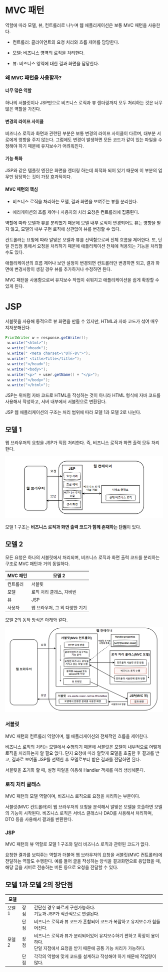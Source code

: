 # MVC 패턴

역할에 따라 모델, 뷰, 컨트롤러로 나누며 웹 애플리케이션은 보통 MVC 패턴을 사용한다.

* 컨트롤러: 클라이언트의 요청 처리와 흐름 제어를 담당한다.

* 모델: 비즈니스 영역의 로직을 처리한다.

* 뷰: 비즈니스 영역에 대한 결과 화면을 담당한다.

### 왜 MVC 패턴을 사용할까?

#### 너무 많은 역할
하나의 서블릿이나 JSP만으로 비즈니스 로직과 뷰 렌더링까지 모두 처리하는 것은 너무 많은 역할을 가진다. 

#### 변경의 라이프 사이클
비즈니스 로직과 화면과 관련된 부분은 보통 변경의 라이프 사이클이 다르며, 대부분 서로에게 영향을 주지 않는다. 그럼에도 변경이 발생하면 모든 코드가 같이 있는 파일을 수정해야 하기 때문에 유지보수가 어려워진다.  

#### 기능 특화
JSP와 같은 템플릿 엔진은 화면을 렌더링 하는데 최적화 되어 있기 때문에 이 부분의 업무만 담당하는 것이 가장 효과적이다.

#### MVC 패턴의 핵심

* 비즈니스 로직을 처리하는 모델, 결과 화면을 보여주는 뷰를 분리한다.

* 애리케이션의 흐름 제어나 사용자의 처리 요청은 컨트롤러에 집중된다.

역할에 따라 모델과 뷰를 분리했기 때문에 모델 내부 로직이 변경되어도 뷰는 영향을 받지 않고, 모델의 내부 구현 로직에 상관없이 뷰를 변경할 수 있다.

컨트롤러는 요청에 따라 알맞은 모델과 뷰를 선택함으로써 전체 흐름을 제어한다. 또, 단일 진입점 통해서 요청을 처리하기 때문에 애플리케이션 전체에 적용되는 기능을 처리할 수도 있다.

애플리케이션의 흐름 제어나 보안 설정이 변경되면 컨트롤러만 변경하면 되고, 결과 화면에 변경사항이 생길 경우 뷰를 추가하거나 수정하면 된다.

MVC 패턴을 사용함으로써 유지보수 작업이 쉬워지고 애플리케이션을 쉽게 확장할 수 있게 된다.

# JSP

서블릿을 사용해 동적으로 뷰 화면을 만들 수 있지만, HTML과 자바 코드가 섞여 매우 지저분해진다.

```java
PrintWriter w = response.getWriter();
 w.write("<html>");
 w.write("<head>");
 w.write(" <meta charset=\"UTF-8\">");
 w.write(" <title>Title</title>");
 w.write("</head>");
 w.write("<body>");
 w.write("<p>" + user.getName() + "</p>");
 w.write("</body>");
 w.write("</html>");
```

JSP는 위처럼 자바 코드로 HTML을 작성하는 것이 아니라 HTML 형식에 자바 코드를 사용해서 작성하고, 서버 내부에서 서블릿으로 변환된다.

JSP 웹 애플리케이션의 구조는 처리 범위에 따라 모델 1과 모델 2로 나뉜다.

## 모델 1

웹 브라우저의 요청을 JSP가 직접 처리한다. 즉, 비즈니스 로직과 화면 출력 모두 처리한다.

![Alt text](<이미지/JSP 모델1 구조.png>)

모델 1 구조는 **비즈니스 로직과 화면 출력 코드가 함께 존재하는 단점**이 있다.

## 모델 2

모든 요청은 하나의 서블릿에서 처리되며, 비즈니스 로직과 화면 출력 코드를 분리하는 구조로 MVC 패턴과 거의 동일하다.

|MVC 패턴|모델 2|
|---|---|
|컨트롤러|서블릿|
|모델|로직 처리 클래스, 자바빈|
|뷰|JSP|
|사용자|웹 브라우저, 그 외 다양한 기기|

모델 2의 동작 방식은 아래와 같다.

![Alt text](<이미지/JSP 모델2 구조.png>)

### 서블릿

MVC 패턴의 컨트롤러 역할이며, 웹 애플리케이션의 전체적인 흐름을 제어한다.

비즈니스 로직의 처리는 모델에서 수행되기 때문에 서블릿은 모델이 내부적으로 어떻게 로직을 처리하는지 알 필요 없다. 단지 요청에 따라 알맞게 모델을 호출한 후 결과를 받고, 결과로 보여줄 JSP를 선택한 후 모델로부터 받은 결과를 전달하면 된다.

서블릿을 초기화 할 때, 설정 파일을 이용해 Handler 객체를 미리 생성해둔다.

### 로직 처리 클래스

MVC 패턴의 모델 역할이며, 비즈니스 로직으로 요청을 처리하는 부분이다.

서블릿(MVC 컨트롤러)이 웹 브라우저의 요청을 분석해서 알맞은 모델을 호출하면 모델의 기능이 시작된다. 비즈니스 로직은 서비스 클래스나 DAO를 사용해서 처리하며, DTO 등을 사용해서 결과를 반환한다.

### JSP

MVC 패턴의 뷰 역할로 모델 1 구조와 달리 비즈니스 로직과 관련된 코드가 없다.

요청한 결과를 보여주는 역할과 더불어 웹 브라우저의 요청을 서블릿(MVC 컨트롤러)에 전달하는 역할도 수행한다. 예를 들어 글을 작성하는 양식을 결과화면으로 응답했을 때, 해당 글을 서버로 전송하는 버튼 등으로 요청을 전달할 수 있다.

## 모델 1과 모델 2의 장단점
|모델|||
|---|---|---|
|모델1|장점|간단한 경우 빠르게 구현가능하다.<br>기능과 JSP가 직관적으로 연결된다.|
||단점|비즈니스 로직과 뷰 코드가 혼합되어 코드가 복잡하고 유지보수가 힘들어진다.|
|모델2|장점|비즈니스 로직과 뷰가 분리되어있어 유지보수하기 편하고 확장이 용이하다.<br>단일 지점에서 요청을 받기 때문에 공통 기능 처리가 가능하다.
||단점|각각의 역할에 맞게 코드를 설계하고 작성해야 하기 때문에 작업량이 많다.|